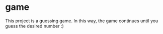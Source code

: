 # game
This project is a guessing game. In this way, the game continues until you guess the desired number :)
